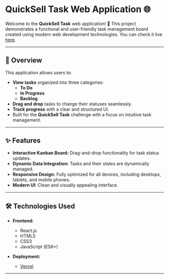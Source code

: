 # QuickSell Task Web Application 🌐

Welcome to the **QuickSell Task** web application! 🚀 This project demonstrates a functional and user-friendly task management board created using modern web development technologies. You can check it live [here](https://quicksell-task-beta.vercel.app/).

---

## 📝 Overview

This application allows users to:

- **View tasks** organized into three categories:
  - **To Do**
  - **In Progress**
  - **Backlog**
- **Drag and drop** tasks to change their statuses seamlessly.
- **Track progress** with a clear and structured UI.
- Built for the **QuickSell Task** challenge with a focus on intuitive task management.

---

## ✨ Features

- **Interactive Kanban Board:** Drag-and-drop functionality for task status updates.
- **Dynamic Data Integration:** Tasks and their states are dynamically managed.
- **Responsive Design:** Fully optimized for all devices, including desktops, tablets, and mobile phones.
- **Modern UI:** Clean and visually appealing interface.

---

## 🛠️ Technologies Used

- **Frontend:**  
  - React.js
  - HTML5
  - CSS3
  - JavaScript (ES6+)

- **Deployment:**  
  - [Vercel](https://vercel.com/)

---

